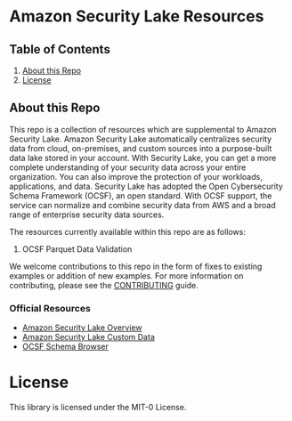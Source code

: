 Amazon Security Lake Resources
========================

## Table of Contents
1. [About this Repo](#About)
2. [License](#License)

## About this Repo <a name="About"></a>

This repo is a collection of resources which are supplemental to Amazon Security Lake. Amazon Security Lake automatically centralizes security data from cloud, on-premises, and custom sources into a purpose-built data lake stored in your account. With Security Lake, you can get a more complete understanding of your security data across your entire organization. You can also improve the protection of your workloads, applications, and data. Security Lake has adopted the Open Cybersecurity Schema Framework (OCSF), an open standard. With OCSF support, the service can normalize and combine security data from AWS and a broad range of enterprise security data sources. 

The resources currently available within this repo are as follows:

1. OCSF Parquet Data Validation 

We welcome contributions to this repo in the form of fixes to existing examples or addition of new examples. For more information on contributing, please see the [CONTRIBUTING](https://github.com/aws-samples/amazon-security-lake/blob/main/CONTRIBUTING.md) guide.


### Official Resources
- [Amazon Security Lake Overview](https://aws.amazon.com/security-lake/)
- [Amazon Security Lake Custom Data](https://docs.aws.amazon.com/security-lake/latest/userguide/custom-sources.html)
- [OCSF Schema Browser](https://schema.ocsf.io/)

# License <a name="License"></a>

This library is licensed under the MIT-0 License.
		







